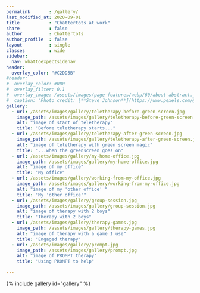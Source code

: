 ```yaml
---
permalink       : /gallery/
last_modified_at: 2020-09-01
title           : "Chattertots at work"
share           : false
author          : Chattertots
author_profile  : false
layout          : single
classes         : wide
sidebar:
  nav: whattoexpectsidenav
header:
  overlay_color: "#C2DD5B"
#header:
#  overlay_color: #000
#  overlay_filter: 0.1
#  overlay_image: /assets/images/page-features/webp/60/about-abstract.jpg
#  caption: "Photo credit: [**Steve Johnson**](https://www.pexels.com/@steve)"
gallery:
  - url: /assets/images/gallery/teletherapy-before-green-screen.jpg
    image_path: /assets/images/gallery/teletherapy-before-green-screen.jpg
    alt: "image of start of teletherapy"
    title: "Before teletherapy starts..."
  - url: /assets/images/gallery/teletherapy-after-green-screen.jpg
    image_path: /assets/images/gallery/teletherapy-after-green-screen.jpg
    alt: "image of teletherapy with green screen magic"
    title: "...when the greenscreen goes on"
  - url: /assets/images/gallery/my-home-office.jpg
    image_path: /assets/images/gallery/my-home-office.jpg
    alt: "image of my office"
    title: "My office"
  - url: /assets/images/gallery/working-from-my-office.jpg
    image_path: /assets/images/gallery/working-from-my-office.jpg
    alt: "image of my 'other office' "
    title: "My 'other office'"
  - url: /assets/images/gallery/group-session.jpg
    image_path: /assets/images/gallery/group-session.jpg
    alt: "image of therapy with 2 boys"
    title: "Therapy with 2 boys"
  - url: /assets/images/gallery/therapy-games.jpg
    image_path: /assets/images/gallery/therapy-games.jpg
    alt: "image of therapy with a game I use"
    title: "Engaged therapy"
  - url: /assets/images/gallery/prompt.jpg
    image_path: /assets/images/gallery/prompt.jpg
    alt: "image of PROMPT therapy"
    title: "Using PROMPT to help"

---
```

{% include gallery id="gallery" %}
